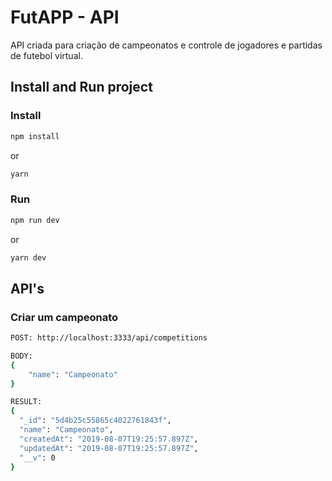# FutAPP - API

API criada para criação de campeonatos e controle de jogadores e partidas de futebol virtual.

## Install and Run project

### Install
```bash
npm install
```
or
```bash
yarn
```
### Run

```bash
npm run dev
```
or
```bash
yarn dev
```

## API's

### Criar um campeonato

```bash
POST: http://localhost:3333/api/competitions

BODY: 
{
    "name": "Campeonato"
}

RESULT:
{
  "_id": "5d4b25c55865c4022761843f",
  "name": "Campeonato",
  "createdAt": "2019-08-07T19:25:57.897Z",
  "updatedAt": "2019-08-07T19:25:57.897Z",
  "__v": 0
}
```

